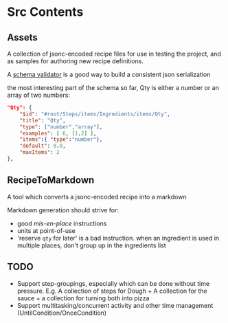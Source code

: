 # Src Contents

## Assets

A collection of jsonc-encoded recipe files for use in testing the project, and as samples for authoring new recipe definitions.

A [schema validator](https://extendsclass.com/json-schema-validator.html) is a good way to build a consistent json serialization

the most interesting part of the schema so far, Qty is either a number or an array of two numbers:
```json
"Qty": {
    "$id": "#root/Steps/items/Ingredients/items/Qty",
    "title": "Qty",
    "type": ["number","array"],
    "examples": [ 6, [1,2] ],
    "items":{ "type":"number"},
    "default": 0.0,
    "maxItems": 2
},
```

## RecipeToMarkdown

A tool which converts a jsonc-encoded recipe into a markdown

Markdown generation should strive for:

- good _mis-en-place_ instructions
- units at point-of-use
- 'reserve `qty` for later' is a bad instruction. when an ingredient is used in multiple places, don't group up in the ingredients list

## TODO

- Support step-groupings, especially which can be done without time pressure. E.g. A collection of steps for Dough + A collection for the sauce + a collection for turning both into pizza
- Support multitasking/concurrent activity and other time management (UntilCondition/OnceCondition)
